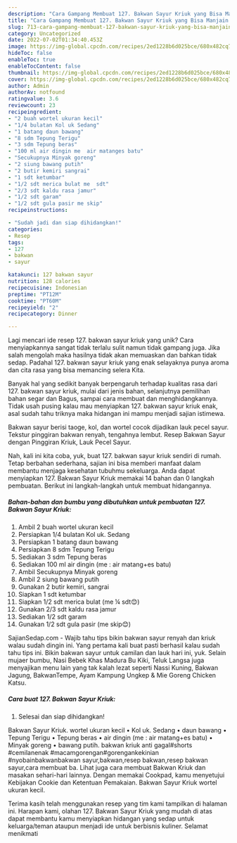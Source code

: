 ```yaml
---
description: "Cara Gampang Membuat 127. Bakwan Sayur Kriuk yang Bisa Manjain Lidah"
title: "Cara Gampang Membuat 127. Bakwan Sayur Kriuk yang Bisa Manjain Lidah"
slug: 713-cara-gampang-membuat-127-bakwan-sayur-kriuk-yang-bisa-manjain-lidah
category: Uncategorized
date: 2022-07-02T01:34:40.453Z
image: https://img-global.cpcdn.com/recipes/2ed1228b6d025bce/680x482cq70/127-bakwan-sayur-kriuk-foto-resep-utama.jpg
hideToc: false
enableToc: true
enableTocContent: false
thumbnail: https://img-global.cpcdn.com/recipes/2ed1228b6d025bce/680x482cq70/127-bakwan-sayur-kriuk-foto-resep-utama.jpg
cover: https://img-global.cpcdn.com/recipes/2ed1228b6d025bce/680x482cq70/127-bakwan-sayur-kriuk-foto-resep-utama.jpg
author: Admin
authorAv: notfound
ratingvalue: 3.6
reviewcount: 23
recipeingredient:
- "2 buah wortel ukuran kecil"
- "1/4 bulatan Kol uk Sedang"
- "1 batang daun bawang"
- "8 sdm Tepung Terigu"
- "3 sdm Tepung beras"
- "100 ml air dingin me  air matanges batu"
- "Secukupnya Minyak goreng"
- "2 siung bawang putih"
- "2 butir kemiri sangrai"
- "1 sdt ketumbar"
- "1/2 sdt merica bulat me  sdt"
- "2/3 sdt kaldu rasa jamur"
- "1/2 sdt garam"
- "1/2 sdt gula pasir me skip"
recipeinstructions:

- "Sudah jadi dan siap dihidangkan!"
categories:
- Resep
tags:
- 127
- bakwan
- sayur

katakunci: 127 bakwan sayur 
nutrition: 128 calories
recipecuisine: Indonesian
preptime: "PT12M"
cooktime: "PT60M"
recipeyield: "2"
recipecategory: Dinner

---
```





Lagi mencari ide resep 127. bakwan sayur kriuk yang unik? Cara menyiapkannya sangat tidak terlalu sulit namun tidak gampang juga. Jika salah mengolah maka hasilnya tidak akan memuaskan dan bahkan tidak sedap. Padahal 127. bakwan sayur kriuk yang enak selayaknya punya aroma dan cita rasa yang bisa memancing selera Kita.





Banyak hal yang sedikit banyak berpengaruh terhadap kualitas rasa dari 127. bakwan sayur kriuk, mulai dari jenis bahan, selanjutnya pemilihan bahan segar dan Bagus, sampai cara membuat dan menghidangkannya. Tidak usah pusing kalau mau menyiapkan 127. bakwan sayur kriuk enak,      asal sudah tahu triknya maka hidangan ini mampu menjadi sajian istimewa.














Bakwan sayur berisi taoge, kol, dan wortel cocok dijadikan lauk pecel sayur. Tekstur pinggiran bakwan renyah, tengahnya lembut. Resep Bakwan Sayur dengan Pinggiran Kriuk, Lauk Pecel Sayur.






Nah, kali ini kita coba, yuk, buat 127. bakwan sayur kriuk sendiri di rumah. Tetap berbahan sederhana, sajian ini bisa memberi manfaat dalam membantu menjaga kesehatan tubuhmu sekeluarga. Anda dapat menyiapkan 127. Bakwan Sayur Kriuk memakai 14 bahan dan 0 langkah pembuatan. Berikut ini langkah-langkah untuk membuat hidangannya.

<!--inarticleads1-->

##### Bahan-bahan dan bumbu yang dibutuhkan untuk pembuatan 127. Bakwan Sayur Kriuk:

1. Ambil 2 buah wortel ukuran kecil
1. Persiapkan 1/4 bulatan Kol uk. Sedang
1. Persiapkan 1 batang daun bawang
1. Persiapkan 8 sdm Tepung Terigu
1. Sediakan 3 sdm Tepung beras
1. Sediakan 100 ml air dingin (me : air matang+es batu)
1. Ambil Secukupnya Minyak goreng
1. Ambil 2 siung bawang putih
1. Gunakan 2 butir kemiri, sangrai
1. Siapkan 1 sdt ketumbar
1. Siapkan 1/2 sdt merica bulat (me ¼ sdt😊)
1. Gunakan 2/3 sdt kaldu rasa jamur
1. Sediakan 1/2 sdt garam
1. Gunakan 1/2 sdt gula pasir (me skip😊)


SajianSedap.com - Wajib tahu tips bikin bakwan sayur renyah dan kriuk walau sudah dingin ini. Yang pertama kali buat pasti berhasil kalau sudah tahu tips ini. Bikin bakwan sayur untuk camilan dan lauk hari ini, yuk. Selain mujaer bumbu, Nasi Bebek Khas Madura Bu Kiki, Teluk Langsa juga menyajikan menu lain yang tak kalah lezat seperti Nassi Kuning, Bakwan Jagung, BakwanTempe, Ayam Kampung Ungkep &amp; Mie Goreng Chicken Katsu. 

<!--inarticleads2-->

##### Cara buat 127. Bakwan Sayur Kriuk:


1. Selesai dan siap dihidangkan!

Bakwan Sayur Kriuk. wortel ukuran kecil • Kol uk. Sedang • daun bawang • Tepung Terigu • Tepung beras • air dingin (me : air matang+es batu) • Minyak goreng • bawang putih. bakwan kriuk anti gagal#shorts #cemilanenak #macamgorengan#gorengankekinian #nyobainbakwanbakwan sayur,bakwan,resep bakwan,resep bakwan sayur,cara membuat ba. Lihat juga cara membuat Bakwan Kriuk dan masakan sehari-hari lainnya. Dengan memakai Cookpad, kamu menyetujui Kebijakan Cookie dan Ketentuan Pemakaian. Bakwan Sayur Kriuk wortel ukuran kecil. 

Terima kasih telah menggunakan resep yang tim kami tampilkan di halaman ini. Harapan kami, olahan 127. Bakwan Sayur Kriuk yang mudah di atas dapat membantu kamu menyiapkan hidangan yang sedap untuk keluarga/teman ataupun menjadi ide untuk berbisnis kuliner. Selamat menikmati
